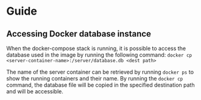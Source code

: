 # Guide

## Accessing Docker database instance
When the docker-compose stack is running, it is possible to access the database used in the image by running the following command: 
```docker cp <server-container-name>:/server/database.db <dest path>```

The name of the server container can be retrieved by running ```docker ps``` to show the running containers and their name. By running the ```docker cp``` command, the database file will be copied in the specified destination path and will be accessible.
